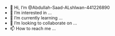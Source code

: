 - 👋 Hi, I’m @Abdullah-Saad-ALshlwan-441226890
- 👀 I’m interested in ...
- 🌱 I’m currently learning ...
- 💞️ I’m looking to collaborate on ...
- 📫 How to reach me ...

<!---
Abdullah-Saad-ALshlwan-441226890/Abdullah-Saad-ALshlwan-441226890 is a ✨ special ✨ repository because its `README.md` (this file) appears on your GitHub profile.
You can click the Preview link to take a look at your changes.
--->
